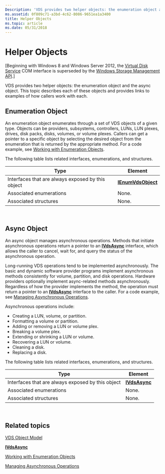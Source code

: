 ```yaml
---
Description: 'VDS provides two helper objects: the enumeration object and the async object. This topic describes each of these objects and provides links to examples of how callers work with each.'
ms.assetid: 0f809c71-a3bd-4c62-8086-9651ea1a3400
title: Helper Objects
ms.topic: article
ms.date: 05/31/2018
---
```


# Helper Objects

\[Beginning with Windows 8 and Windows Server 2012, the [Virtual Disk Service](virtual-disk-service-portal.md) COM interface is superseded by the [Windows Storage Management API](/previous-versions/windows/desktop/stormgmt/windows-storage-management-api-portal).\]

VDS provides two helper objects: the enumeration object and the async object. This topic describes each of these objects and provides links to examples of how callers work with each.

## Enumeration Object

An enumeration object enumerates through a set of VDS objects of a given type. Objects can be providers, subsystems, controllers, LUNs, LUN plexes, drives, disk packs, disks, volumes, or volume plexes. Callers can get a pointer to a specific object by selecting the desired object from the enumeration that is returned by the appropriate method. For a code example, see [Working with Enumeration Objects](working-with-enumeration-objects.md).

The following table lists related interfaces, enumerations, and structures. 

| Type                                              | Element                                  |
|---------------------------------------------------|------------------------------------------|
| Interfaces that are always exposed by this object | [**IEnumVdsObject**](/windows/desktop/api/Vds/nn-vds-ienumvdsobject) |
| Associated enumerations                           | None.                                    |
| Associated structures                             | None.                                    |



 

## Async Object

An async object manages asynchronous operations. Methods that initiate asynchronous operations return a pointer to an [**IVdsAsync**](/windows/desktop/api/Vds/nn-vds-ivdsasync) interface, which allows the caller to cancel, wait for, and query the status of the asynchronous operation.

Long-running VDS operations tend to be implemented asynchronously. The basic and dynamic software provider programs implement asynchronous methods consistently for volume, partition, and disk operations. Hardware providers optionally implement async-related methods asynchronously. Regardless of how the provider implements the method, the operation must return a pointer to an [**IVdsAsync**](/windows/desktop/api/Vds/nn-vds-ivdsasync) interface to the caller. For a code example, see [Managing Asynchronous Operations](managing-asynchronous-operations.md).

Asynchronous operations include:

-   Creating a LUN, volume, or partition.
-   Formatting a volume or partition.
-   Adding or removing a LUN or volume plex.
-   Breaking a volume plex.
-   Extending or shrinking a LUN or volume.
-   Recovering a LUN or volume.
-   Cleaning a disk.
-   Replacing a disk.

The following table lists related interfaces, enumerations, and structures. 

| Type                                              | Element                        |
|---------------------------------------------------|--------------------------------|
| Interfaces that are always exposed by this object | [**IVdsAsync**](/windows/desktop/api/Vds/nn-vds-ivdsasync) |
| Associated enumerations                           | None.                          |
| Associated structures                             | None.                          |



 

## Related topics

<dl> <dt>

[VDS Object Model](vds-object-model.md)
</dt> <dt>

[**IVdsAsync**](/windows/desktop/api/Vds/nn-vds-ivdsasync)
</dt> <dt>

[Working with Enumeration Objects](working-with-enumeration-objects.md)
</dt> <dt>

[Managing Asynchronous Operations](managing-asynchronous-operations.md)
</dt> </dl>

 

 